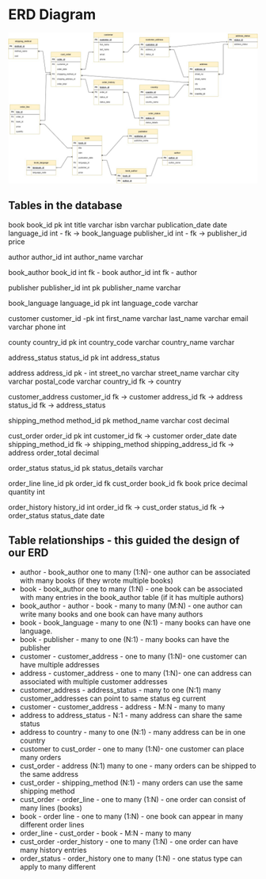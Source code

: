 
# ERD Diagram

![ERD diagram](ERD.jpeg)


## Tables in the database
book
book_id pk int 
title varchar
isbn varchar
publication_date date
language_id int - fk -> book_language
publisher_id int - fk -> publisher_id
price 

author
author_id int
author_name varchar

book_author
book_id int fk - book
author_id int fk - author

publisher
publisher_id int pk 
publisher_name varchar

book_language
language_id pk int 
language_code varchar

customer
customer_id -pk int 
first_name varchar
last_name varchar
email varchar
phone int

county 
country_id pk int
country_code varchar
country_name varchar

address_status
status_id pk int
address_status 

address
address_id pk - int
street_no  varchar
street_name  varchar
city varchar
postal_code varchar
country_id fk -> country

customer_address
customer_id fk -> customer 
address_id fk -> address
status_id fk -> address_status

shipping_method
method_id pk
method_name varchar
cost decimal

cust_order
order_id pk int
customer_id fk -> customer
order_date date
shipping_method_id fk -> shipping_method
shipping_address_id fk -> address
order_total decimal

order_status
status_id pk
status_details varchar

order_line
line_id pk
order_id fk cust_order
book_id fk book
price decimal
quantity int

order_history
history_id int 
order_id fk -> cust_order
status_id fk -> order_status
status_date date


## Table relationships - this guided the design of our ERD
* author - book_author one to many (1:N)- one author can be associated with many books (if they wrote multiple books)
* book - book_author one to many (1:N) - one book can be associated with many entries in the book_author table (if it has multiple authors)
* book_author - author - book - many to many (M:N) - one author can write many books and one book can have many authors
* book - book_language - many to one (N:1) - many books can have one language. 
* book - publisher - many to one (N:1) - many books can have the publisher
* customer - customer_address - one to many (1:N)- one customer can have multiple addresses
* address - customer_address - one to many (1:N)- one can address can associated with multiple customer addresses
* customer_address - address_status - many to one (N:1) many customer_addresses can point to same status eg current
* customer - customer_address - address - M:N  - many to many
* address to address_status - N:1 - many address can share the same status 
* address to country - many to one (N:1) - many address can be in one country
* customer to cust_order - one to many (1:N)- one customer can place many orders
* cust_order - address (N:1) many to one - many orders can be shipped to the same address
* cust_order - shipping_method (N:1) - many orders can use the same shipping method
* cust_order - order_line - one to many (1:N) - one order can consist of many lines (books)
* book - order line - one to many (1:N) - one book can appear in many different order lines
* order_line - cust_order - book - M:N - many to many
* cust_order -order_history - one to many (1:N) - one order can have many history entries 
* order_status - order_history one to many (1:N) - one status type can apply to many different  
